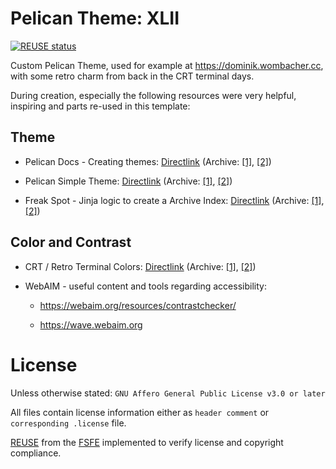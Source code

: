 <!--
SPDX-FileCopyrightText: 2023 Dominik Wombacher <dominik@wombacher.cc>

SPDX-License-Identifier: CC-BY-SA-4.0
-->

# Pelican Theme: XLII

[![REUSE status](https://api.reuse.software/badge/codeberg.org/wombelix/pelican-theme-xlii)](https://api.reuse.software/info/codeberg.org/wombelix/pelican-theme-xlii)

Custom Pelican Theme, used for example at https://dominik.wombacher.cc, with some retro charm from back in the CRT terminal days.

During creation, especially the following resources were very helpful, inspiring and parts re-used in this template:

## Theme

- Pelican Docs - Creating themes:
  [Directlink](https://docs.getpelican.com/en/latest/themes.html) 
  (Archive: [[1]](https://web.archive.org/web/20201204205559/https://docs.getpelican.com/en/latest/themes.html),
  [[2]](http://archive.today/2021.01.18-075827/https://docs.getpelican.com/en/latest/themes.html))

- Pelican Simple Theme:
  [Directlink](https://github.com/getpelican/pelican/tree/master/pelican/themes/simple/templates) 
  (Archive: [[1]](https://web.archive.org/web/20200328190920/https://github.com/getpelican/pelican/tree/master/pelican/themes/simple/templates),
  [[2]](http://archive.today/2021.02.21-223432/https://github.com/getpelican/pelican/tree/master/pelican/themes/simple/templates))

- Freak Spot - Jinja logic to create a Archive Index: 
  [Directlink](https://notabug.org/Freak-Spot/Freak-Spot/src/master/freak-theme/templates/archives.html) 
  (Archive: [[1]](https://web.archive.org/web/20210221223021/https://notabug.org/Freak-Spot/Freak-Spot/src/master/freak-theme/templates/archives.html), 
  [[2]](http://archive.today/2021.02.21-223056/https://notabug.org/Freak-Spot/Freak-Spot/src/master/freak-theme/templates/archives.html))

## Color and Contrast

- CRT / Retro Terminal Colors:
  [Directlink](https://superuser.com/questions/361297/what-colour-is-the-dark-green-on-old-fashioned-green-screen-computer-displays) 
  (Archive: [[1]](https://web.archive.org/web/20201112021718/https://superuser.com/questions/361297/what-colour-is-the-dark-green-on-old-fashioned-green-screen-computer-displays),
  [[2]](http://archive.today/2021.02.21-231826/https://superuser.com/questions/361297/what-colour-is-the-dark-green-on-old-fashioned-green-screen-computer-displays))

- WebAIM - useful content and tools regarding accessibility: 

  - https://webaim.org/resources/contrastchecker/
  
  - https://wave.webaim.org

# License

Unless otherwise stated: `GNU Affero General Public License v3.0 or later`

All files contain license information either as `header comment` or `corresponding .license` file.

[REUSE](https://reuse.software) from the [FSFE](https://fsfe.org/) implemented to verify license and copyright compliance.